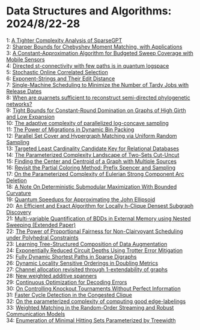 # Data Structures and Algorithms: 2024/8/22-28  
1: [A Tighter Complexity Analysis of SparseGPT](https://doi.org/10.48550/arXiv.2408.12151)  
2: [Sharper Bounds for Chebyshev Moment Matching, with Applications](https://doi.org/10.48550/arXiv.2408.12385)  
3: [A Constant-Approximation Algorithm for Budgeted Sweep Coverage with  Mobile Sensors](https://doi.org/10.48550/arXiv.2408.12468)  
4: [Directed st-connectivity with few paths is in quantum logspace](https://doi.org/10.48550/arXiv.2408.12473)  
5: [Stochastic Online Correlated Selection](https://doi.org/10.48550/arXiv.2408.12524)  
6: [Exponent-Strings and Their Edit Distance](https://doi.org/10.48550/arXiv.2408.12931)  
7: [Single-Machine Scheduling to Minimize the Number of Tardy Jobs with  Release Dates](https://doi.org/10.48550/arXiv.2408.12967)  
8: [When are quarnets sufficient to reconstruct semi-directed phylogenetic networks?](https://doi.org/10.48550/arXiv.2408.12997)  
9: [Tight Bounds for Constant-Round Domination on Graphs of High Girth and  Low Expansion](https://doi.org/10.48550/arXiv.2408.12998)  
10: [The adaptive complexity of parallelized log-concave sampling](https://doi.org/10.48550/arXiv.2408.13045)  
11: [The Power of Migrations in Dynamic Bin Packing](https://doi.org/10.48550/arXiv.2408.13178)  
12: [Parallel Set Cover and Hypergraph Matching via Uniform Random Sampling](https://doi.org/10.48550/arXiv.2408.13362)  
13: [Targeted Least Cardinality Candidate Key for Relational Databases](https://doi.org/10.48550/arXiv.2408.13540)  
14: [The Parameterized Complexity Landscape of Two-Sets Cut-Uncut](https://doi.org/10.48550/arXiv.2408.13543)  
15: [Finding the Center and Centroid of a Graph with Multiple Sources](https://doi.org/10.48550/arXiv.2408.13688)  
16: [Revisit the Partial Coloring Method: Prefix Spencer and Sampling](https://doi.org/10.48550/arXiv.2408.13756)  
17: [On the Parameterized Complexity of Eulerian Strong Component Arc Deletion](https://doi.org/10.48550/arXiv.2408.13819)  
18: [A Note On Deterministic Submodular Maximization With Bounded Curvature](https://doi.org/10.48550/arXiv.2409.02943)  
19: [Quantum Speedups for Approximating the John Ellipsoid](https://doi.org/10.48550/arXiv.2408.14018)  
20: [An Efficient and Exact Algorithm for Locally h-Clique Densest Subgraph  Discovery](https://doi.org/10.48550/arXiv.2408.14022)  
21: [Multi-variable Quantification of BDDs in External Memory using Nested Sweeping (Extended Paper)](https://doi.org/10.48550/arXiv.2408.14216)  
22: [The Power of Proportional Fairness for Non-Clairvoyant Scheduling under  Polyhedral Constraints](https://doi.org/10.48550/arXiv.2408.14310)  
23: [Learning Tree-Structured Composition of Data Augmentation](https://doi.org/10.48550/arXiv.2408.14381)  
24: [Exponentially Reduced Circuit Depths Using Trotter Error Mitigation](https://doi.org/10.48550/arXiv.2408.14385)  
25: [Fully Dynamic Shortest Paths in Sparse Digraphs](https://doi.org/10.48550/arXiv.2408.14406)  
26: [Dynamic Locality Sensitive Orderings in Doubling Metrics](https://doi.org/10.48550/arXiv.2408.14617)  
27: [Channel allocation revisited through 1-extendability of graphs](https://doi.org/10.48550/arXiv.2408.14633)  
28: [New weighted additive spanners](https://doi.org/10.48550/arXiv.2408.14638)  
29: [Continuous Optimization for Decoding Errors](https://doi.org/10.48550/arXiv.2408.14652)  
30: [On Controlling Knockout Tournaments Without Perfect Information](https://doi.org/10.48550/arXiv.2408.15068)  
31: [Faster Cycle Detection in the Congested Clique](https://doi.org/10.48550/arXiv.2408.15132)  
32: [On the parameterized complexity of computing good edge-labelings](https://doi.org/10.48550/arXiv.2408.15181)  
33: [Weighted Matching in the Random-Order Streaming and Robust Communication  Models](https://doi.org/10.48550/arXiv.2408.15434)  
34: [Enumeration of Minimal Hitting Sets Parameterized by Treewidth](https://doi.org/10.48550/arXiv.2408.15776)  